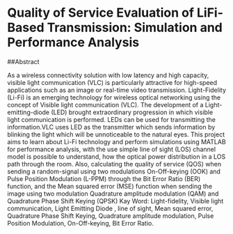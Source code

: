 # Quality of Service Evaluation of LiFi-Based Transmission: Simulation and Performance Analysis

##Abstract

As a wireless connectivity solution with low latency and high capacity, visible light communication (VLC) is particularly attractive for high-speed applications such as an image or real-time
video transmission. Light-Fidelity (Li-Fi) is an emerging technology for wireless optical networking using the concept of Visible light communication (VLC).
The development of a Light-emitting-diode (LED) brought extraordinary progression in which visible light communication is performed.
LEDs can be used for transmitting the information.VLC uses LED as the transmitter which sends information by blinking the light which will be unnoticeable to the natural eyes.
This project aims to learn about Li-Fi technology and perform simulations using MATLAB for performance analysis, with the use simple line of sight (LOS) channel model is possible to understand, how the optical power distribution in a LOS path through the room. Also, calculating the
quality of service (QOS) when sending a random-signal using two modulations On-Off-keying
(OOK) and Pulse Position Modulation (L-PPM) through the Bit Error Ratio (BER) function,
and the Mean squared error (MSE) function when sending the image using two modulation
Quadrature amplitude modulation (QAM) and Quadrature Phase Shift Keying (QPSK)
Kay Word: Light-fidelity, Visible light communication, Light Emitting Diode , line of sight,
Mean squared error, Quadrature Phase Shift Keying, Quadrature amplitude modulation, Pulse
Position Modulation, On-Off-keying, Bit Error Ratio.
